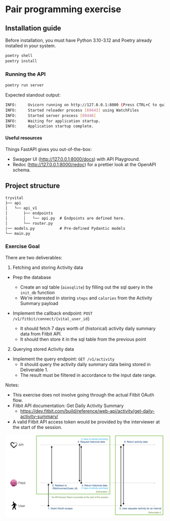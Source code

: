 # Pair programming exercise

## Installation guide

Before installation, you must have Python 3.10-3.12 and Poetry already installed in your system.

```bash
poetry shell
poetry install
```

### Running the API

```bash
poetry run server
```

Expected standout output:
```bash
INFO:     Uvicorn running on http://127.0.0.1:8000 (Press CTRL+C to quit)
INFO:     Started reloader process [69443] using WatchFiles
INFO:     Started server process [69448]
INFO:     Waiting for application startup.
INFO:     Application startup complete.
```

#### Useful resources

Things FastAPI gives you out-of-the-box:

* Swagger UI (http://127.0.0.1:8000/docs) with API Playground.
* Redoc (http://127.0.0.1:8000/redoc) for a prettier look at the OpenAPI schema.

## Project structure

```
tryvital
├── api
│   └── api_v1
│       ├── endpoints
│       │   └── api.py  # Endpoints are defined here.
│       └── router.py
|── models.py           # Pre-defined Pydantic models
└── main.py
```

### Exercise Goal

There are two deliverables:

1. Fetching and storing Activity data
  * Prep the database
    * Create an sql table (`aiosqlite`) by filling out the sql query in the `init_db` function
    * We're interested in storing `steps` and `calories` from the Activity Summary payload

  * Implement the callback endpoint: `POST /v1/fitbit/connect/{vital_user_id}`
    * It should fetch 7 days worth of (historical) activity daily summary data from Fitbit API.
    * It should then store it in the sql table from the previous point

2. Querying stored Activity data
  * Implement the query endpoint: `GET /v1/activity`
    * It should query the activity daily summary data being stored in Deliverable 1.
    * The result must be filtered in accordance to the input date range.


Notes:

* This exercise does not involve going through the actual Fitbit OAuth flow.
* Fitbit API documentation: Get Daily Activity Summary
  * https://dev.fitbit.com/build/reference/web-api/activity/get-daily-activity-summary/
* A valid Fitbit API access token would be provided by the interviewer at the start of the session.

![Flow Diagram](/flow-diagram.png)
